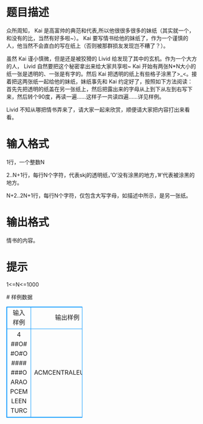 # 

 
 # 题目描述 
<p>众所周知，&nbsp;Kai&nbsp;是高富帅的典范和代表,所以他很很多很多的妹纸（其实就一个，和没有的比，当然有好多啦~）。&nbsp;Kai&nbsp;要写情书给他的妹纸了，作为一个谨慎的人，他当然不会直白的写在纸上（否则被那群损友发现岂不糟了？）。</p>

<p>虽然&nbsp;Kai&nbsp;谨小慎微，但是还是被狡猾的&nbsp;Livid&nbsp;给发现了其中的玄机。作为一个大方的人，&nbsp;Livid&nbsp;自然要把这个秘密拿出来给大家共享啦~&nbsp;Kai&nbsp;开始有两张N*N大小的纸一张是透明的、一张是有字的。然后&nbsp;Kai&nbsp;把透明的纸上有些格子涂黑了&gt;_&lt;。接着把这两张纸一起给他的妹纸，妹纸事先和&nbsp;Kai&nbsp;约定好了，按照如下方法阅读：首先先把透明的纸盖在另一张纸上，然后把露出来的字母从上到下从左到右写下来，然后转个90度，再读一遍&hellip;&hellip;这样子一共读四遍&hellip;&hellip;详见样例。</p>

<p>Livid&nbsp;不知从哪把情书弄来了，请大家一起来欣赏，顺便请大家把内容打出来看看。</p> 

 
 # 输入格式 
<p>1行，一个整数N</p>

<p>2..N+1行，每行N个字符，代表skj的透明纸，&rsquo;O&rsquo;没有涂黑的地方，&rsquo;#&rsquo;代表被涂黑的地方。</p>

<p>N+2..2N+1行，每行N个字符，仅包含大写字母，如描述中所示，是另一张纸。</p> 

 
 # 输出格式 
<p>情书的内容。</p> 

 
 # 提示 
<p>1&lt;=N&lt;=1000</p> 
# 样例数据
<style>
        table,table tr th, table tr td { border:1px solid #0094ff; }
        table { width: 200px; min-height: 25px; line-height: 25px; text-align: center; border-collapse: collapse;}   
    </style>
<table>
	<tr>
		<td>输入样例</td>
		<td>输出样例</td>
	</tr>
<tr><td>4
##O#
#O#O
####
###O
ARAO
PCEM
LEEN
TURC</td><td>ACMCENTRALEUROPE</td></tr></table>
